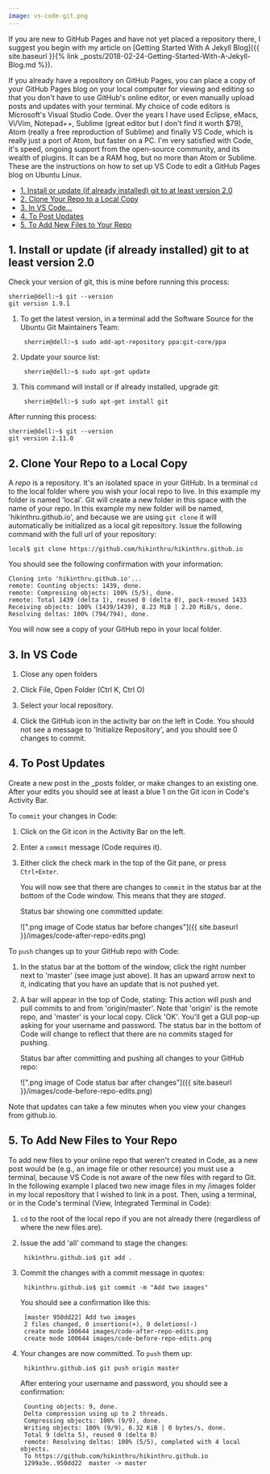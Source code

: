 ```yaml
---
image: vs-code-git.png
---
```


If you are new to GitHub Pages and have not yet placed a repository there, I suggest you begin with my article on [Getting Started With A Jekyll Blog]({{ site.baseurl }}{% link _posts/2018-02-24-Getting-Started-With-A-Jekyll-Blog.md %}).

If you already have a repository on GitHub Pages, you can place a copy of your GitHub Pages blog on your local computer for viewing and editing so that you don't have to use GitHub's online editor, or even manually upload posts and updates with your terminal. My choice of code editors is Microsoft's Visual Studio Code. Over the years I have used Eclipse, eMacs, Vi/Vim, Notepad++, Sublime (great editor but I don't find it worth $79), Atom (really a free reproduction of Sublime) and finally VS Code, which is really just a port of Atom, but faster on a PC. I'm very satisfied with Code, it's speed, ongoing support from the open-source community, and its wealth of plugins. It can be a RAM hog, but no more than Atom or Sublime. These are the instructions on how to set up VS Code to edit a GitHub Pages blog on Ubuntu Linux.

- [1. Install or update (if already installed) git to at least version 2.0](#1-install-or-update-if-already-installed-git-to-at-least-version-2-0)
- [2. Clone Your Repo to a Local Copy](#2-clone-your-repo-to-a-local-copy)
- [3. In VS Code...](#3-in-vs-code)
- [4. To Post Updates](#4-to-post-updates)
- [5. To Add New Files to Your Repo](#5-to-add-new-files-to-your-repo)

## 1. Install or update (if already installed) git to at least version 2.0

Check your version of git, this is mine before running this process:

    sherrie@dell:~$ git --version
    git version 1.9.1

1. To get the latest version, in a terminal add the Software Source for the Ubuntu Git Maintainers Team:

        sherrie@dell:~$ sudo add-apt-repository ppa:git-core/ppa

1. Update your source list:

        sherrie@dell:~$ sudo apt-get update

1. This command will install or if already installed, upgrade git:

        sherrie@dell:~$ sudo apt-get install git

After running this process:

    sherrie@dell:~$ git --version
    git version 2.11.0

## 2. Clone Your Repo to a Local Copy

A *repo* is a repository. It's an isolated space in your GitHub. In a terminal `cd` to the local folder where you wish your local repo to live. In this example my folder is named 'local'. Git will create a new folder in this space with the name of your repo. In this example my new folder will be named, 'hikinthru.github.io', and because we are using `git clone` it will automatically be initialized as a local git repository. Issue the following command with the full url of your repository:

    local$ git clone https://github.com/hikinthru/hikinthru.github.io

You should see the following confirmation with your information:

    Cloning into 'hikinthru.github.io'...
    remote: Counting objects: 1439, done.
    remote: Compressing objects: 100% (5/5), done.
    remote: Total 1439 (delta 1), reused 0 (delta 0), pack-reused 1433
    Receiving objects: 100% (1439/1439), 8.23 MiB | 2.20 MiB/s, done.
    Resolving deltas: 100% (794/794), done.

You will now see a copy of your GitHub repo in your local folder.

## 3. In VS Code

1. Close any open folders

1. Click File, Open Folder (Ctrl K, Ctrl O)

1. Select your local repository.

1. Click the GitHub icon in the activity bar on the left in Code. You should not see a message to 'Initialize Repository', and you should see 0 changes to commit.

## 4. To Post Updates

Create a new post in the _posts folder, or make changes to an existing one. After your edits you should see at least a blue 1 on the Git icon in Code's Activity Bar.

To `commit` your changes in Code:

1. Click on the Git icon in the Activity Bar on the left.

1. Enter a `commit` message (Code requires it).

1. Either click the check mark in the top of the Git pane, or press `Ctrl+Enter`.

    You will now see that there are changes to `commit` in the status bar at the bottom of the Code window. This means that they are *staged*.

    Status bar showing one committed update:

    ![".png image of Code status bar before changes"]({{ site.baseurl }}/images/code-after-repo-edits.png)

To `push` changes up to your GitHub repo with Code:

1. In the status bar at the bottom of the window, click the right number next to 'master' (see image just above). It has an upward arrow next to it, indicating that you have an update that is not pushed yet.

1. A bar will appear in the top of Code, stating: This action will push and pull commits to and from 'origin/master'. Note that 'origin' is the remote repo, and 'master' is your local copy. Click 'OK'. You'll get a GUI pop-up asking for your username and password. The status bar in the bottom of Code will change to reflect that there are no commits staged for pushing.

    Status bar after committing and pushing all changes to your GitHub repo:

    ![".png image of Code status bar after changes"]({{ site.baseurl }}/images/code-before-repo-edits.png)

Note that updates can take a few minutes when you view your changes from github.io.

## 5. To Add New Files to Your Repo
To add new files to your online repo that weren't created in Code, as a new post would be (e.g., an image file or other resource) you must use a terminal, because VS Code is not aware of the new files with regard to Git. In the following example I placed two new image files in my /images folder in my local repository that I wished to link in a post. Then, using a terminal, or in the Code's terminal (View, Integrated Terminal in Code):

1. `cd` to the root of the local repo if you are not already there (regardless of where the new files are).

1. Issue the add 'all' command to stage the changes:

        hikinthru.github.io$ git add .

1. Commit the changes with a commit message in quotes:

        hikinthru.github.io$ git commit -m "Add two images"

    You should see a confirmation like this:

        [master 950dd22] Add two images
        2 files changed, 0 insertions(+), 0 deletions(-)
        create mode 100644 images/code-after-repo-edits.png
        create mode 100644 images/code-before-repo-edits.png

1. Your changes are now committed. To `push` them up:

        hikinthru.github.io$ git push origin master

    After entering your username and password, you should see a confirmation:

        Counting objects: 9, done.
        Delta compression using up to 2 threads.
        Compressing objects: 100% (9/9), done.
        Writing objects: 100% (9/9), 6.32 KiB | 0 bytes/s, done.
        Total 9 (delta 5), reused 0 (delta 0)
        remote: Resolving deltas: 100% (5/5), completed with 4 local objects.
        To https://github.com/hikinthru/hikinthru.github.io
        1299a3e..950dd22  master -> master
